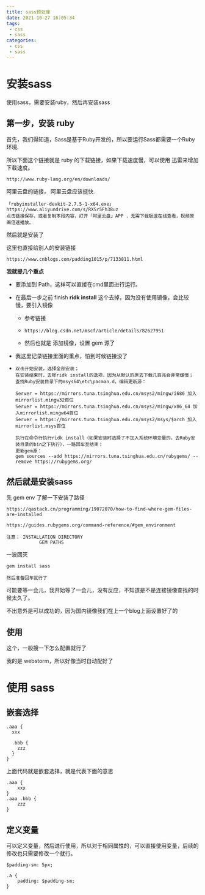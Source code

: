 ```yaml
---
title: sass预处理
date: 2021-10-27 16:05:34
tags:
 - css
 - sass
categories:
 - css
 - sass
---
```




#   安装sass

使用sass，需要安装ruby，然后再安装sass



## 第一步，安装 ruby

首先，我们得知道，Sass是基于Ruby开发的，所以要运行Sass都需要一个Ruby环境.

所以下面这个链接就是 ruby 的下载链接，如果下载速度慢，可以使用 迅雷来增加下载速度。

```
http://www.ruby-lang.org/en/downloads/
```

阿里云盘的链接， 阿里云盘应该挺快.

```
「rubyinstaller-devkit-2.7.5-1-x64.exe」https://www.aliyundrive.com/s/RXSr5Fh38uz
点击链接保存，或者复制本段内容，打开「阿里云盘」APP ，无需下载极速在线查看，视频原画倍速播放。
```



然后就是安装了

这里也直接给别人的安装链接

```
https://www.cnblogs.com/padding1015/p/7133811.html
```

**我就提几个重点**

* 要添加到 Path，这样可以直接在cmd里面进行运行。

* 在最后一步之前 finish  **ridk install**  这个去掉，因为没有使用镜像，会比较慢，要引入镜像

  * 参考链接

  * ```
    https://blog.csdn.net/mscf/article/details/82627951
    ```

  * 然后也就是 添加镜像，设置 gem 源了

* 我这里记录链接里面的重点，怕到时候链接没了

* ```
  双击开始安装，选择全部安装；
  在安装结束时，去除ridk install的选项，因为从默认的原去下载几百兆会非常缓慢；
  查找Ruby安装目录下的msys64\etc\pacman.d，编辑更新源：
  
  Server = https://mirrors.tuna.tsinghua.edu.cn/msys2/mingw/i686 加入mirrorlist.mingw32首位
  Server = https://mirrors.tuna.tsinghua.edu.cn/msys2/mingw/x86_64 加入mirrorlist.mingw64首位
  Server = https://mirrors.tuna.tsinghua.edu.cn/msys2/msys/$arch 加入mirrorlist.msys首位
  
  执行在命令行执行ridk install（如果安装时选择了不加入系统环境变量的，去Ruby安装目录的bin之下执行），一路回车至结束；
  更新gem源：
  gem sources --add https://mirrors.tuna.tsinghua.edu.cn/rubygems/ --remove https://rubygems.org/
  ```

  



## 然后就是安装sass

先 gem env 了解一下安装了路径

```
https://qastack.cn/programming/19072070/how-to-find-where-gem-files-are-installed

https://guides.rubygems.org/command-reference/#gem_environment
```

```
注意： INSTALLATION DIRECTORY
			GEM PATHS
```



一波团灭

```
gem install sass

然后准备回车就行了
```

可能要等一会儿，我开始等了一会儿，没有反应，不知道是不是连接镜像查找的时候太久了。

不出意外是可以成功的，因为国内镜像我们在上一个blog上面设置好了的





## 使用

这个，一般搜一下怎么配置就行了

我的是 webstorm，所以好像当时自动配好了



# 使用 sass

## 嵌套选择

```
.aaa {
  xxx
  
  .bbb {
  	zzz
  }
}
```

上面代码就是嵌套选择，就是代表下面的意思

```
.aaa {
	xxx
}
.aaa .bbb {
	zzz
}
```



## 定义变量

可以定义变量，然后进行使用，所以对于相同属性的，可以直接使用变量，后续的修改也只需要修改一个就行。

```
$padding-sm: 5px;

.a {
	padding: $padding-sm;
}
```



